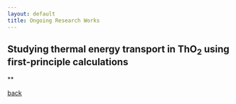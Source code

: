 ```yaml
---
layout: default
title: Ongoing Research Works
---
```


## Studying thermal energy transport in ThO<sub>2</sub> using first-principle calculations

**

[back](./)
